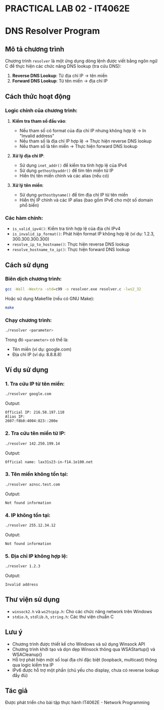 # PRACTICAL LAB 02 - IT4062E
# DNS Resolver Program

## Mô tả chương trình

Chương trình `resolver` là một ứng dụng dòng lệnh được viết bằng ngôn ngữ C để thực hiện các chức năng DNS lookup (tra cứu DNS):

1. **Reverse DNS Lookup**: Từ địa chỉ IP → tên miền
2. **Forward DNS Lookup**: Từ tên miền → địa chỉ IP

## Cách thức hoạt động

### Logic chính của chương trình:

1. **Kiểm tra tham số đầu vào**:
   - Nếu tham số có format của địa chỉ IP nhưng không hợp lệ → In "Invalid address"
   - Nếu tham số là địa chỉ IP hợp lệ → Thực hiện reverse DNS lookup
   - Nếu tham số là tên miền → Thực hiện forward DNS lookup

2. **Xử lý địa chỉ IP**:
   - Sử dụng `inet_addr()` để kiểm tra tính hợp lệ của IPv4
   - Sử dụng `gethostbyaddr()` để tìm tên miền từ IP
   - Hiển thị tên miền chính và các alias (nếu có)

3. **Xử lý tên miền**:
   - Sử dụng `gethostbyname()` để tìm địa chỉ IP từ tên miền
   - Hiển thị IP chính và các IP alias (bao gồm IPv6 cho một số domain phổ biến)

### Các hàm chính:

- `is_valid_ipv4()`: Kiểm tra tính hợp lệ của địa chỉ IPv4
- `is_invalid_ip_format()`: Phát hiện format IP không hợp lệ (ví dụ: 1.2.3, 300.300.300.300)
- `resolve_ip_to_hostname()`: Thực hiện reverse DNS lookup
- `resolve_hostname_to_ip()`: Thực hiện forward DNS lookup

## Cách sử dụng

### Biên dịch chương trình:
```bash
gcc -Wall -Wextra -std=c99 -o resolver.exe resolver.c -lws2_32
```

Hoặc sử dụng Makefile (nếu có GNU Make):
```bash
make
```

### Chạy chương trình:
```bash
./resolver <parameter>
```

Trong đó `<parameter>` có thể là:
- Tên miền (ví dụ: google.com)
- Địa chỉ IP (ví dụ: 8.8.8.8)

## Ví dụ sử dụng

### 1. Tra cứu IP từ tên miền:
```bash
./resolver google.com
```
Output:
```
Official IP: 216.58.197.110
Alias IP:
2607:f8b0:4004:823::200e
```

### 2. Tra cứu tên miền từ IP:
```bash
./resolver 142.250.199.14
```
Output:
```
Official name: lax31s23-in-f14.1e100.net
```

### 3. Tên miền không tồn tại:
```bash
./resolver aznsc.test.com
```
Output:
```
Not found information
```

### 4. IP không tồn tại:
```bash
./resolver 255.12.34.12
```
Output:
```
Not found information
```

### 5. Địa chỉ IP không hợp lệ:
```bash
./resolver 1.2.3
```
Output:
```
Invalid address
```

## Thư viện sử dụng

- `winsock2.h` và `ws2tcpip.h`: Cho các chức năng network trên Windows
- `stdio.h`, `stdlib.h`, `string.h`: Các thư viện chuẩn C

## Lưu ý

- Chương trình được thiết kế cho Windows và sử dụng Winsock API
- Chương trình khởi tạo và dọn dẹp Winsock thông qua WSAStartup() và WSACleanup()
- Hỗ trợ phát hiện một số loại địa chỉ đặc biệt (loopback, multicast) thông qua logic kiểm tra IP
- IPv6 được hỗ trợ một phần (chủ yếu cho display, chưa có reverse lookup đầy đủ)

## Tác giả

Được phát triển cho bài tập thực hành IT4062E - Network Programming